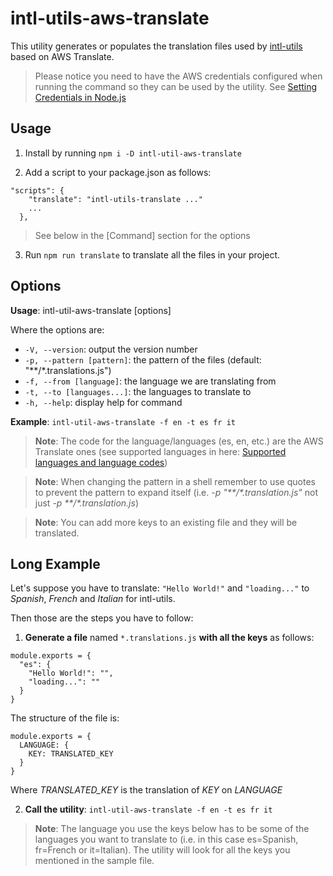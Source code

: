 # intl-utils-aws-translate

This utility generates or populates the translation files used by [intl-utils](https://github.com/ignaciolarranaga/intl-utils) based on AWS Translate.

> Please notice you need to have the AWS credentials configured when running the command so they can be used by the utility. See [Setting Credentials in Node.js](https://docs.aws.amazon.com/sdk-for-javascript/v3/developer-guide/setting-credentials-node.html)

## Usage

1. Install by running `npm i -D intl-util-aws-translate`

2. Add a script to your package.json as follows:
```
"scripts": {
    "translate": "intl-utils-translate ..."
    ...
  },
```

> See below in the [Command] section for the options

3. Run `npm run translate` to translate all the files in your project.

## Options

**Usage**: intl-util-aws-translate [options]

Where the options are:
* `-V, --version`: output the version number
* `-p, --pattern [pattern]`: the pattern of the files (default: "**/*.translations.js")
* `-f, --from [language]`: the language we are translating from
* `-t, --to [languages...]`: the languages to translate to
* `-h, --help`: display help for command

**Example**: `intl-util-aws-translate -f en -t es fr it`

> **Note**: The code for the language/languages (es, en, etc.) are the AWS Translate ones (see supported languages in here: [Supported languages and language codes](https://docs.aws.amazon.com/translate/latest/dg/what-is-languages.html))

> **Note**: When changing the pattern in a shell remember to use quotes to prevent the pattern to expand itself (i.e. *-p "\*\*/\*.translation.js"* not just *-p \*\*/\*.translation.js*)

> **Note**: You can add more keys to an existing file and they will be translated.

## Long Example

Let's suppose you have to translate: `"Hello World!"` and `"loading..."` to *Spanish*, *French* and *Italian* for intl-utils.

Then those are the steps you have to follow:

1. **Generate a file** named `*.translations.js` **with all the keys** as follows:
```
module.exports = {
  "es": {
    "Hello World!": "",
    "loading...": ""
  }
}
```

The structure of the file is:
```
module.exports = {
  LANGUAGE: {
    KEY: TRANSLATED_KEY
  }
}
```
Where *TRANSLATED_KEY* is the translation of *KEY* on *LANGUAGE*

2. **Call the utility**: `intl-util-aws-translate -f en -t es fr it`

> **Note**: The language you use the keys below has to be some of the languages you want to translate to (i.e. in this case es=Spanish, fr=French or it=Italian). The utility will look for all the keys you mentioned in the sample file.
